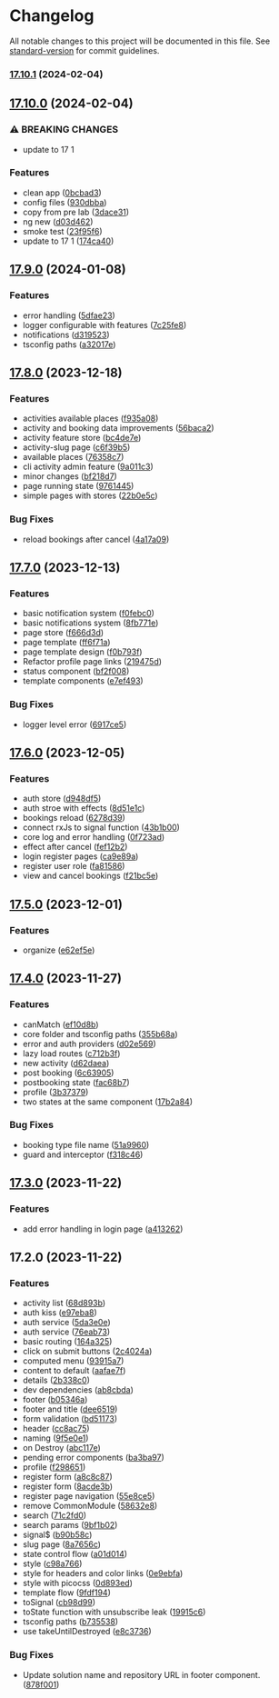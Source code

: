 # Changelog

All notable changes to this project will be documented in this file. See [standard-version](https://github.com/conventional-changelog/standard-version) for commit guidelines.

### [17.10.1](https://github.com/AlbertoBasalo/ng-lab/compare/v18.0.0...v17.10.1) (2024-02-04)

## [17.10.0](https://github.com/AlbertoBasalo/ng-lab/compare/v17.9.0...v17.10.0) (2024-02-04)

### ⚠ BREAKING CHANGES

- update to 17 1

### Features

- clean app ([0bcbad3](https://github.com/AlbertoBasalo/ng-lab/commit/0bcbad3c40dd32e5fbbde3199447e49b0423c334))
- config files ([930dbba](https://github.com/AlbertoBasalo/ng-lab/commit/930dbba5453a1a596c5027a0a1489fc323ac3ad2))
- copy from pre lab ([3dace31](https://github.com/AlbertoBasalo/ng-lab/commit/3dace31e49cf5c65cf75f65f0ea51cf4da21aa3f))
- ng new ([d03d462](https://github.com/AlbertoBasalo/ng-lab/commit/d03d4628538de8e899d05ee6f86a338bab355c82))
- smoke test ([23f95f6](https://github.com/AlbertoBasalo/ng-lab/commit/23f95f66d70034b13adad03819cb9b8383aeb386))
- update to 17 1 ([174ca40](https://github.com/AlbertoBasalo/ng-lab/commit/174ca40b77997945ce32940cca91b244791430b4))

## [17.9.0](https://github.com/AlbertoBasalo/ng-lab/compare/v17.8.0...v17.9.0) (2024-01-08)

### Features

- error handling ([5dfae23](https://github.com/AlbertoBasalo/ng-lab/commit/5dfae2377734d6eade8c10082bba94f7d7f43b3b))
- logger configurable with features ([7c25fe8](https://github.com/AlbertoBasalo/ng-lab/commit/7c25fe8fcca28ff223f1584951c901371138d8b2))
- notifications ([d319523](https://github.com/AlbertoBasalo/ng-lab/commit/d3195234001162403df535a53d1b1cac891737ba))
- tsconfig paths ([a32017e](https://github.com/AlbertoBasalo/ng-lab/commit/a32017effc6243027612d2685a12778b9206d101))

## [17.8.0](https://github.com/AlbertoBasalo/ng-lab/compare/v17.7.0...v17.8.0) (2023-12-18)

### Features

- activities available places ([f935a08](https://github.com/AlbertoBasalo/ng-lab/commit/f935a084a474fe357534175f63005cd4f4781441))
- activity and booking data improvements ([56baca2](https://github.com/AlbertoBasalo/ng-lab/commit/56baca279da8b8ccab09ab7648e1ba536b6f24e8))
- activity feature store ([bc4de7e](https://github.com/AlbertoBasalo/ng-lab/commit/bc4de7e8d877467370ba6949d26a1f33e59a27bf))
- activity-slug page ([c6f39b5](https://github.com/AlbertoBasalo/ng-lab/commit/c6f39b550be7a3dd5d5b390ace46b8ee463b7bd0))
- available places ([76358c7](https://github.com/AlbertoBasalo/ng-lab/commit/76358c7f21635a2fc46c20cb5e400098e1e890c2))
- cli activity admin feature ([9a011c3](https://github.com/AlbertoBasalo/ng-lab/commit/9a011c3935d8931645b117992f1a181fc9df04fa))
- minor changes ([bf218d7](https://github.com/AlbertoBasalo/ng-lab/commit/bf218d78407b052d1895e61e36e44ea794c99bd3))
- page running state ([9761445](https://github.com/AlbertoBasalo/ng-lab/commit/9761445e66c6834fde5539fa728b57572a4c9b7f))
- simple pages with stores ([22b0e5c](https://github.com/AlbertoBasalo/ng-lab/commit/22b0e5c2939a1224b2c9ea34e792b12086a6653d))

### Bug Fixes

- reload bookings after cancel ([4a17a09](https://github.com/AlbertoBasalo/ng-lab/commit/4a17a098629d08dac15dbbfbfd12ea502d1efdfd))

## [17.7.0](https://github.com/AlbertoBasalo/ng-lab/compare/v17.6.0...v17.7.0) (2023-12-13)

### Features

- basic notification system ([f0febc0](https://github.com/AlbertoBasalo/ng-lab/commit/f0febc0ff05821d5e81be8f6bf8d102a5606a96e))
- basic notifications system ([8fb771e](https://github.com/AlbertoBasalo/ng-lab/commit/8fb771eeeba4799f2c04b95e9ef2e05b5ab0f761))
- page store ([f666d3d](https://github.com/AlbertoBasalo/ng-lab/commit/f666d3d430e410879baf9271371f4a0ed2024956))
- page template ([ff6f71a](https://github.com/AlbertoBasalo/ng-lab/commit/ff6f71ada048ff2966f66d99d81929592abfa0e7))
- page template design ([f0b793f](https://github.com/AlbertoBasalo/ng-lab/commit/f0b793f067f16ac3b85a1828b00da6f492f68bc1))
- Refactor profile page links ([219475d](https://github.com/AlbertoBasalo/ng-lab/commit/219475d0363ed522531955cc2effbb03b6165113))
- status component ([bf2f008](https://github.com/AlbertoBasalo/ng-lab/commit/bf2f008a3f26f234ccfaa89269f312ad0d271abc))
- template components ([e7ef493](https://github.com/AlbertoBasalo/ng-lab/commit/e7ef4938b5d6f615da05f260c8b35c72e29b872e))

### Bug Fixes

- logger level error ([6917ce5](https://github.com/AlbertoBasalo/ng-lab/commit/6917ce55a191ba5359a3d7cac2ff5ea007e43d7c))

## [17.6.0](https://github.com/AlbertoBasalo/ng-lab/compare/v17.5.0...v17.6.0) (2023-12-05)

### Features

- auth store ([d948df5](https://github.com/AlbertoBasalo/ng-lab/commit/d948df5792508b6aaae23fa18b4cfb59d2c1d5ba))
- auth stroe with effects ([8d51e1c](https://github.com/AlbertoBasalo/ng-lab/commit/8d51e1c00925588cee5bb310ec7a5e990057871c))
- bookings reload ([6278d39](https://github.com/AlbertoBasalo/ng-lab/commit/6278d39953eaea74d79fcb69bcc126bd8ad4a233))
- connect rxJs to signal function ([43b1b00](https://github.com/AlbertoBasalo/ng-lab/commit/43b1b00d3af16f1243404b59e5aef697cba7e57a))
- core log and error handling ([0f723ad](https://github.com/AlbertoBasalo/ng-lab/commit/0f723ad4aeba9550b781de6cb96669a1323ba6ea))
- effect after cancel ([fef12b2](https://github.com/AlbertoBasalo/ng-lab/commit/fef12b22df11f602c9d5398257b55a3faa851b0d))
- login register pages ([ca9e89a](https://github.com/AlbertoBasalo/ng-lab/commit/ca9e89a3f33d9f5dd1903cfb47cad06bcbfcf446))
- register user role ([fa81586](https://github.com/AlbertoBasalo/ng-lab/commit/fa81586050385850d2fbb96536a773253a4c5f50))
- view and cancel bookings ([f21bc5e](https://github.com/AlbertoBasalo/ng-lab/commit/f21bc5e4e1952256855f0b43b61649bf01175a74))

## [17.5.0](https://github.com/AlbertoBasalo/ng-lab/compare/v17.4.0...v17.5.0) (2023-12-01)

### Features

- organize ([e62ef5e](https://github.com/AlbertoBasalo/ng-lab/commit/e62ef5ed18479b8a194ddde20097e435162e30dd))

## [17.4.0](https://github.com/AlbertoBasalo/ng-lab/compare/v17.3.0...v17.4.0) (2023-11-27)

### Features

- canMatch ([ef10d8b](https://github.com/AlbertoBasalo/ng-lab/commit/ef10d8be720b2dfd1a77db9b7040e9bc78d81938))
- core folder and tsconfig paths ([355b68a](https://github.com/AlbertoBasalo/ng-lab/commit/355b68a3b52464c90e31c28ef98d52f5da18ca26))
- error and auth providers ([d02e569](https://github.com/AlbertoBasalo/ng-lab/commit/d02e5690b3051ee4b9b2ac5d724a3e338d857504))
- lazy load routes ([c712b3f](https://github.com/AlbertoBasalo/ng-lab/commit/c712b3f63c81220fedc52f0314bb8457aeef8075))
- new activity ([d62daea](https://github.com/AlbertoBasalo/ng-lab/commit/d62daea3a504508f21c858d73321499c456258e0))
- post booking ([6c63905](https://github.com/AlbertoBasalo/ng-lab/commit/6c639058d8c48913f2843fc977a254e79677830e))
- postbooking state ([fac68b7](https://github.com/AlbertoBasalo/ng-lab/commit/fac68b70cfee51c13e92d0ae3d2670704246e8be))
- profile ([3b37379](https://github.com/AlbertoBasalo/ng-lab/commit/3b37379b4ba92547d1e18cf3c5f0121478ad70da))
- two states at the same component ([17b2a84](https://github.com/AlbertoBasalo/ng-lab/commit/17b2a842f8e59bda4e7ae058888fb2e2f6914c1d))

### Bug Fixes

- booking type file name ([51a9960](https://github.com/AlbertoBasalo/ng-lab/commit/51a996075f043408f242a5b9624d8c8c506cac8d))
- guard and interceptor ([f318c46](https://github.com/AlbertoBasalo/ng-lab/commit/f318c46fe0a3e069a823013b80865d70bb2c8830))

## [17.3.0](https://github.com/AlbertoBasalo/ng-lab/compare/v17.2.0...v17.3.0) (2023-11-22)

### Features

- add error handling in login page ([a413262](https://github.com/AlbertoBasalo/ng-lab/commit/a4132620e64b1d28088e8580cea01f186d23a944))

## 17.2.0 (2023-11-22)

### Features

- activity list ([68d893b](https://github.com/AlbertoBasalo/ng-lab/commit/68d893b2fee9b28bece92b1d6f85a4bafdcbb16d))
- auth kiss ([e97eba8](https://github.com/AlbertoBasalo/ng-lab/commit/e97eba8969e0b67918713d70bc491f1c4826381b))
- auth service ([5da3e0e](https://github.com/AlbertoBasalo/ng-lab/commit/5da3e0ebded1343b7aaeabd1d18fce306212e03a))
- auth service ([76eab73](https://github.com/AlbertoBasalo/ng-lab/commit/76eab73510b778475fcd6fcbb5e21ea916b79a27))
- basic routing ([164a325](https://github.com/AlbertoBasalo/ng-lab/commit/164a325276d2165bf0085105c6c9b29ab0f8c3e3))
- click on submit buttons ([2c4024a](https://github.com/AlbertoBasalo/ng-lab/commit/2c4024ae6998564d3dadf59c5489f8b31cce78e0))
- computed menu ([93915a7](https://github.com/AlbertoBasalo/ng-lab/commit/93915a7c6484f23afd748323c51e4bb64f3d615e))
- content to default ([aafae7f](https://github.com/AlbertoBasalo/ng-lab/commit/aafae7f1c3e6422fc21e1f01a5eef678c0015398))
- details ([2b338c0](https://github.com/AlbertoBasalo/ng-lab/commit/2b338c039b957df07de741e5cc53ff39b3335569))
- dev dependencies ([ab8cbda](https://github.com/AlbertoBasalo/ng-lab/commit/ab8cbda12fc7267e3a31c705a091823df79e7083))
- footer ([b05346a](https://github.com/AlbertoBasalo/ng-lab/commit/b05346ad38d12018624fbcaba851473113a4f2b3))
- footer and title ([dee6519](https://github.com/AlbertoBasalo/ng-lab/commit/dee6519c875cc7c2bd41902d85a990e0c0cb4cd2))
- form validation ([bd51173](https://github.com/AlbertoBasalo/ng-lab/commit/bd511739b82c5e3a210de2e33ce5842da141f726))
- header ([cc8ac75](https://github.com/AlbertoBasalo/ng-lab/commit/cc8ac75ffd48655d42736d576e3fdad3d543fd07))
- naming ([9f5e0e1](https://github.com/AlbertoBasalo/ng-lab/commit/9f5e0e1f2f150299dc91df2ea827b8b85eed688b))
- on Destroy ([abc117e](https://github.com/AlbertoBasalo/ng-lab/commit/abc117ebc4cd43daf3055a1a2dd91f225935861e))
- pending error components ([ba3ba97](https://github.com/AlbertoBasalo/ng-lab/commit/ba3ba9708366fbeb6aacc531cc5f69dc3caf84f3))
- profile ([f298651](https://github.com/AlbertoBasalo/ng-lab/commit/f29865136a803b4106787a9a85e85ac01c5c5fd8))
- register form ([a8c8c87](https://github.com/AlbertoBasalo/ng-lab/commit/a8c8c879fd72d84287a3726feeefc9137f630861))
- register form ([8acde3b](https://github.com/AlbertoBasalo/ng-lab/commit/8acde3bedbe401057fbd1ee2a0882c8838320ea7))
- register page navigation ([55e8ce5](https://github.com/AlbertoBasalo/ng-lab/commit/55e8ce5b92ac7d7ac667e6d4bbbe09ada03e7dea))
- remove CommonModule ([58632e8](https://github.com/AlbertoBasalo/ng-lab/commit/58632e8f01c2e044acfe1d136c33347b5eae5be8))
- search ([71c2fd0](https://github.com/AlbertoBasalo/ng-lab/commit/71c2fd0237987969fba166ff124352141d296e81))
- search params ([9bf1b02](https://github.com/AlbertoBasalo/ng-lab/commit/9bf1b029668b0a747a9be503e1cbc75f4953c4bd))
- signal$ ([b90b58c](https://github.com/AlbertoBasalo/ng-lab/commit/b90b58c3cb86df08cf124a0792f5a70d566eafe8))
- slug page ([8a7656c](https://github.com/AlbertoBasalo/ng-lab/commit/8a7656c516f0e548b789ae22e038576be247cb31))
- state control flow ([a01d014](https://github.com/AlbertoBasalo/ng-lab/commit/a01d014837bad752488f650dca1005dc78a760fd))
- style ([c98a766](https://github.com/AlbertoBasalo/ng-lab/commit/c98a766d6c0863006c3e335bf7d683313114e3a6))
- style for headers and color links ([0e9ebfa](https://github.com/AlbertoBasalo/ng-lab/commit/0e9ebfa13269cc6b8272d1a457577ac1cb5db6ff))
- style with picocss ([0d893ed](https://github.com/AlbertoBasalo/ng-lab/commit/0d893ed11a4bdff4e7bc625e5191978f21f954b3))
- template flow ([9fdf194](https://github.com/AlbertoBasalo/ng-lab/commit/9fdf1945aa7a42c32279ff5c5f7092a1678c910f))
- toSignal ([cb98d99](https://github.com/AlbertoBasalo/ng-lab/commit/cb98d992b2b124a89231115507f6a197d023b0dc))
- toState function with unsubscribe leak ([19915c6](https://github.com/AlbertoBasalo/ng-lab/commit/19915c63e7624859618e4be106968b0d2044b938))
- tsconfig paths ([b735538](https://github.com/AlbertoBasalo/ng-lab/commit/b735538c16cab057241404dd9175c0d8e0d4db27))
- use takeUntilDestroyed ([e8c3736](https://github.com/AlbertoBasalo/ng-lab/commit/e8c373609d6340b5313516641159ac4efd7e623f))

### Bug Fixes

- Update solution name and repository URL in footer component. ([878f001](https://github.com/AlbertoBasalo/ng-lab/commit/878f0012610cbb63f5d86018707bf25498d76744))

